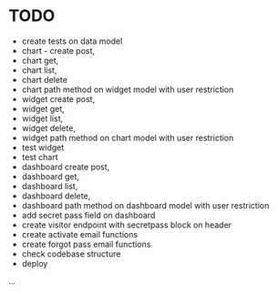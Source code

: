 # TODO

- create tests on data model
- chart - create post, 
- chart get, 
- chart list, 
- chart delete
- chart path method on widget model with user restriction
- widget create post, 
- widget get, 
- widget list, 
- widget delete,
- widget path method on chart model with user restriction
- test widget
- test chart
- dashboard create post, 
- dashboard get, 
- dashboard list, 
- dashboard delete,
- dashboard path method on dashboard model with user restriction
- add secret pass field on dashboard
- create visitor endpoint with secretpass block on header
- create activate email functions
- create forgot pass email functions
- check codebase structure
- deploy

...